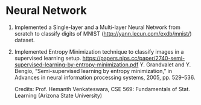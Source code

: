 # Neural Network

1. Implemented a Single-layer and a Multi-layer Neural Network from scratch to classify digits of MNIST (http://yann.lecun.com/exdb/mnist/) dataset.

2. Implemented Entropy Minimization technique to classify images in a supervised learning setup.
   https://papers.nips.cc/paper/2740-semi-supervised-learning-by-entropy-minimization.pdf
   Y. Grandvalet and Y. Bengio, “Semi-supervised learning by entropy minimization,” in Advances in neural information processing systems,      2005, pp. 529–536.
   
   Credits: Prof. Hemanth Venkateswara, CSE 569: Fundamentals of Stat. Learning (Arizona State University)
